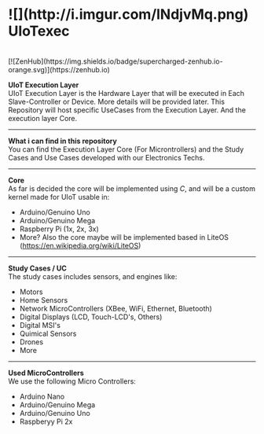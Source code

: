 <h1>![](http://i.imgur.com/lNdjvMq.png) UIoTexec<sub><sub><sup></h1></sup></sub></sub>
<br>
[![ZenHub](https://img.shields.io/badge/supercharged-zenhub.io-orange.svg)](https://zenhub.io)

<b>UIoT Execution Layer</b></i><br>
UIoT Execution Layer is the Hardware Layer that will be executed in Each Slave-Controller or Device. More details will be provided later. This Repository will host specific UseCases from the Execution Layer. And the execution layer Core.

----------------------------------------------------

<b>What i can find in this repository</b><br>
You can find the Execution Layer Core (For Microntrollers) and the Study Cases and Use Cases developed with our Electronics Techs.

----------------------------------------------------

<b>Core</b><br>
As far is decided the core will be implemented using <i>C</i>, and will be a custom kernel made for UIoT usable in:
+ Arduino/Genuino Uno
+ Arduino/Genuino Mega
+ Raspberry Pi (1x, 2x, 3x)
+ More?
Also the core maybe will be implemented based in LiteOS (https://en.wikipedia.org/wiki/LiteOS) 

----------------------------------------------------

<b>Study Cases / UC</b><br>
The study cases includes sensors, and engines like:
+ Motors
+ Home Sensors
+ Network MicroControllers (XBee, WiFi, Ethernet, Bluetooth)
+ Digital Displays (LCD, Touch-LCD's, Others)
+ Digital MSI's
+ Quimical Sensors
+ Drones
+ More

----------------------------------------------------

<b>Used MicroControllers</b><br>
We use the following Micro Controllers:
+ Arduino Nano
+ Arduino/Genuino Mega
+ Arduino/Genuino Uno
+ Raspberyy Pi 2x
